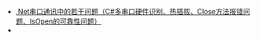 - [.Net串口通讯中的若干问题（C#多串口硬件识别、热插拔、Close方法报错问题、IsOpen的可靠性问题）](https://www.cnblogs.com/xietianjiao/p/10820928.html)
- 
